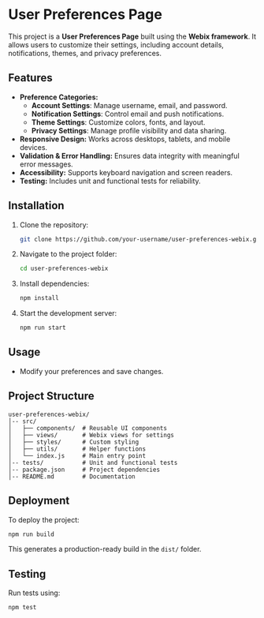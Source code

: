 # User Preferences Page

This project is a **User Preferences Page** built using the **Webix framework**. It allows users to customize their settings, including account details, notifications, themes, and privacy preferences.

## Features
- **Preference Categories:**
  - **Account Settings**: Manage username, email, and password.
  - **Notification Settings**: Control email and push notifications.
  - **Theme Settings**: Customize colors, fonts, and layout.
  - **Privacy Settings**: Manage profile visibility and data sharing.
- **Responsive Design:** Works across desktops, tablets, and mobile devices.
- **Validation & Error Handling:** Ensures data integrity with meaningful error messages.
- **Accessibility:** Supports keyboard navigation and screen readers.
- **Testing:** Includes unit and functional tests for reliability.

## Installation
1. Clone the repository:
   ```sh
   git clone https://github.com/your-username/user-preferences-webix.git
   ```
2. Navigate to the project folder:
   ```sh
   cd user-preferences-webix
   ```
3. Install dependencies:
   ```sh
   npm install
   ```
4. Start the development server:
   ```sh
   npm run start
   ```

## Usage

- Modify your preferences and save changes.

## Project Structure
```
user-preferences-webix/
│-- src/
│   ├── components/  # Reusable UI components
│   ├── views/       # Webix views for settings
│   ├── styles/      # Custom styling
│   ├── utils/       # Helper functions
│   └── index.js     # Main entry point
│-- tests/           # Unit and functional tests
│-- package.json     # Project dependencies
│-- README.md        # Documentation
```

## Deployment
To deploy the project:
```sh
npm run build
```
This generates a production-ready build in the `dist/` folder.

## Testing
Run tests using:
```sh
npm test
```


